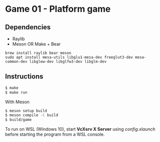# Game 01 - Platform game

## Dependencies
- Raylib
- Meson OR Make + Bear

```
brew install raylib bear meson
sudo apt install mesa-utils libglu1-mesa-dev freeglut3-dev mesa-common-dev libglew-dev libglfw3-dev libglm-dev
```

## Instructions
``` bash
$ make
$ make run
```

With Meson
```bash
$ meson setup build
$ meson compile -C build
$ build/game
```

To run on WSL (Windows 10), start **VcXsrv X Server** using *config.xlaunch* before starting
the program from a WSL console.
